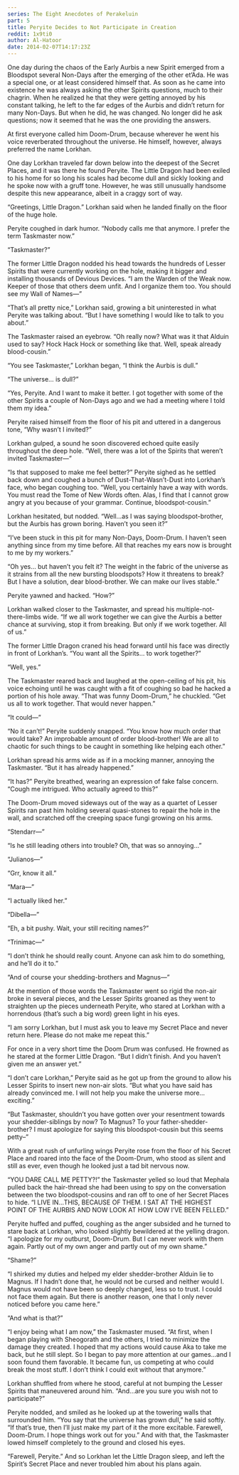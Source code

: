 ```yaml
---
series: The Eight Anecdotes of Perakeluin
part: 5
title: Peryite Decides to Not Participate in Creation
reddit: 1x9ti0
author: Al-Hatoor
date: 2014-02-07T14:17:23Z
---
```


One day during the chaos of the Early Aurbis a new Spirit emerged from a
Bloodspot several Non-Days after the emerging of the other et’Ada. He was a
special one, or at least considered himself that. As soon as he came into
existence he was always asking the other Spirits questions, much to their
chagrin. When he realized he that they were getting annoyed by his constant
talking, he left to the far edges of the Aurbis and didn’t return for many
Non-Days. But when he did, he was changed. No longer did he ask questions; now
it seemed that he was the one providing the answers.

At first everyone called him Doom-Drum, because wherever he went his voice
reverberated throughout the universe. He himself, however, always preferred the
name Lorkhan.

One day Lorkhan traveled far down below into the deepest of the Secret Places,
and it was there he found Peryite. The Little Dragon had been exiled to his home
for so long his scales had become dull and sickly looking and he spoke now with
a gruff tone. However, he was still unusually handsome despite this new
appearance, albeit in a craggy sort of way.

“Greetings, Little Dragon.” Lorkhan said when he landed finally on the floor of
the huge hole.

Peryite coughed in dark humor. “Nobody calls me that anymore. I prefer the term
Taskmaster now.”

“Taskmaster?”

The former Little Dragon nodded his head towards the hundreds of Lesser Spirits
that were currently working on the hole, making it bigger and installing
thousands of Devious Devices. “I am the Warden of the Weak now. Keeper of those
that others deem unfit. And I organize them too. You should see my Wall of
Names—”

“That’s all pretty nice,” Lorkhan said, growing a bit uninterested in what
Peryite was talking about. “But I have something I would like to talk to you
about.”

The Taskmaster raised an eyebrow. “Oh really now? What was it that Alduin used
to say? Hock Hack Hock or something like that. Well, speak already
blood-cousin.”

“You see Taskmaster,” Lorkhan began, “I think the Aurbis is dull.”

“The universe… is dull?”

“Yes, Peryite. And I want to make it better. I got together with some of the
other Spirits a couple of Non-Days ago and we had a meeting where I told them my
idea.”

Peryite raised himself from the floor of his pit and uttered in a dangerous
tone, “Why wasn’t I invited?”

Lorkhan gulped, a sound he soon discovered echoed quite easily throughout the
deep hole. “Well, there was a lot of the Spirits that weren’t invited
Taskmaster—”

“Is that supposed to make me feel better?” Peryite sighed as he settled back
down and coughed a bunch of Dust-That-Wasn’t-Dust into Lorkhan’s face, who began
coughing too. “Well, you certainly have a way with words. You must read the Tome
of New Words often. Alas, I find that I cannot grow angry at you because of your
grammar. Continue, bloodspot-cousin.”

Lorkhan hesitated, but nodded. “Well…as I was saying bloodspot-brother, but the
Aurbis has grown boring. Haven’t you seen it?”

“I’ve been stuck in this pit for many Non-Days, Doom-Drum. I haven’t seen
anything since from my time before. All that reaches my ears now is brought to
me by my workers.”

“Oh yes… but haven’t you felt it? The weight in the fabric of the universe as it
strains from all the new bursting bloodspots? How it threatens to break? But I
have a solution, dear blood-brother. We can make our lives stable.”

Peryite yawned and hacked. “How?”

Lorkhan walked closer to the Taskmaster, and spread his multiple-not-there-limbs
wide. “If we all work together we can give the Aurbis a better chance at
surviving, stop it from breaking. But only if we work together. All of us.”

The former Little Dragon craned his head forward until his face was directly in
front of Lorkhan’s. “You want all the Spirits… to work together?”

“Well, yes.”

The Taskmaster reared back and laughed at the open-ceiling of his pit, his voice
echoing until he was caught with a fit of coughing so bad he hacked a portion of
his hole away. “That was funny Doom-Drum,” he chuckled. “Get us all to work
together. That would never happen.”

“It could—”

“No it can’t!” Peryite suddenly snapped. “You know how much order that would
take? An improbable amount of order blood-brother! We are all to chaotic for
such things to be caught in something like helping each other.”

Lorkhan spread his arms wide as if in a mocking manner, annoying the Taskmaster.
“But it has already happened.”

“It has?” Peryite breathed, wearing an expression of fake false concern. “Cough
me intrigued. Who actually agreed to this?”

The Doom-Drum moved sideways out of the way as a quartet of Lesser Spirits ran
past him holding several quasi-stones to repair the hole in the wall, and
scratched off the creeping space fungi growing on his arms.

“Stendarr—”

“Is he still leading others into trouble? Oh, that was so annoying…”

“Julianos—”

“Grr, know it all.”

“Mara—”

“I actually liked her.”

“Dibella—”

“Eh, a bit pushy. Wait, your still reciting names?”

“Trinimac—”

“I don’t think he should really count. Anyone can ask him to do something, and
he’ll do it to.”

“And of course your shedding-brothers and Magnus—”

At the mention of those words the Taskmaster went so rigid the non-air broke in
several pieces, and the Lesser Spirits groaned as they went to straighten up the
pieces underneath Peryite, who stared at Lorkhan with a horrendous (that’s such
a big word) green light in his eyes.

“I am sorry Lorkhan, but I must ask you to leave my Secret Place and never
return here. Please do not make me repeat this.”

For once in a very short time the Doom Drum was confused. He frowned as he
stared at the former Little Dragon. “But I didn’t finish. And you haven’t given
me an answer yet.”

“I don’t care Lorkhan,” Peryite said as he got up from the ground to allow his
Lesser Spirits to insert new non-air slots. “But what you have said has already
convinced me. I will not help you make the universe more…exciting.”

“But Taskmaster, shouldn’t you have gotten over your resentment towards your
shedder-siblings by now? To Magnus? To your father-shedder-brother? I must
apologize for saying this bloodspot-cousin but this seems petty–”

With a great rush of unfurling wings Peryite rose from the floor of his Secret
Place and roared into the face of the Doom-Drum, who stood as silent and still
as ever, even though he looked just a tad bit nervous now.

“YOU DARE CALL ME PETTY?!” the Taskmaster yelled so loud that Mephala pulled
back the hair-thread she had been using to spy on the conversation between the
two bloodspot-cousins and ran off to one of her Secret Places to hide. “I LIVE
IN…THIS, BECAUSE OF THEM. I SAT AT THE HIGHEST POINT OF THE AURBIS AND NOW LOOK
AT HOW LOW I’VE BEEN FELLED.”

Peryite huffed and puffed, coughing as the anger subsided and he turned to stare
back at Lorkhan, who looked slightly bewildered at the yelling dragon. “I
apologize for my outburst, Doom-Drum. But I can never work with them again.
Partly out of my own anger and partly out of my own shame.”

“Shame?”

“I shirked my duties and helped my elder shedder-brother Alduin lie to Magnus.
If I hadn’t done that, he would not be cursed and neither would I. Magnus would
not have been so deeply changed, less so to trust. I could not face them again.
But there is another reason, one that I only never noticed before you came here.”

“And what is that?”

“I enjoy being what I am now,” the Taskmaster mused. “At first, when I began
playing with Sheogorath and the others, I tried to minimize the damage they
created. I hoped that my actions would cause Aka to take me back, but he still
slept. So I began to pay more attention at our games…and I soon found them
favorable. It became fun, us competing at who could break the most stuff. I
don’t think I could exit without that anymore.”

Lorkhan shuffled from where he stood, careful at not bumping the Lesser Spirits
that maneuvered around him. “And…are you sure you wish not to participate?”

Peryite nodded, and smiled as he looked up at the towering walls that surrounded
him. “You say that the universe has grown dull,” he said softly. “If that’s
true, then I’ll just make my part of it the more excitable. Farewell, Doom-Drum.
I hope things work out for you.” And with that, the Taskmaster lowed himself
completely to the ground and closed his eyes.

“Farewell, Peryite.” And so Lorkhan let the Little Dragon sleep, and left the
Spirit’s Secret Place and never troubled him about his plans again.
